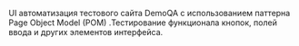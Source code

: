 UI автоматизация тестового сайта DemoQA с использованием паттерна Page Object Model (POM) .Тестирование функционала кнопок, полей ввода и других элементов интерфейса.
